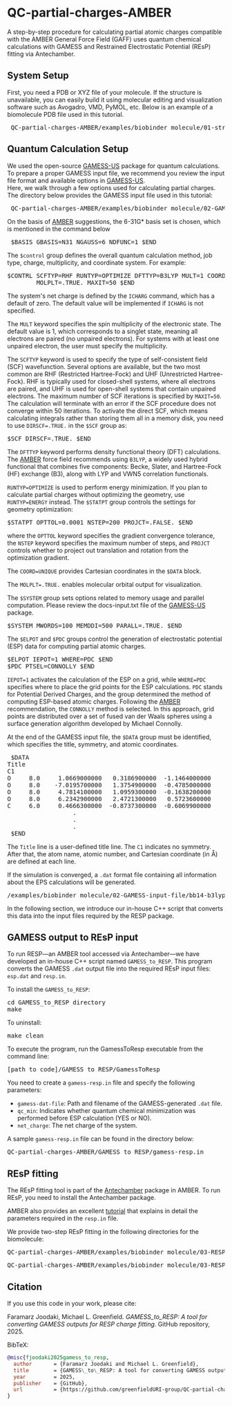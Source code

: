 # QC-partial-charges-AMBER
A step-by-step procedure for calculating partial atomic charges compatible with the AMBER General Force Field (GAFF) uses quantum chemical calculations with GAMESS and Restrained Electrostatic Potential (REsP) fitting via Antechamber.

## System Setup
First, you need a PDB or XYZ file of your molecule. If the structure is unavailable, you can easily build it using molecular editing and visualization software such as Avogadro, VMD, PyMOL, etc. 
Below is an example of a biomolecule PDB file used in this tutorial.
<pre> QC-partial-charges-AMBER/examples/biobinder_molecule/01-structure/BB14.pdb </pre>

## Quantum Calculation Setup
We used the open-source [GAMESS-US](https://www.msg.chem.iastate.edu/GAMESS) package for quantum calculations. 
To prepare a proper GAMESS input file, we recommend you review the input file format and available options in [GAMESS-US](https://www.msg.chem.iastate.edu/GAMESS).  
Here, we walk through a few options used for calculating partial charges. The directory below provides the GAMESS input file used in this tutorial:
<pre> QC-partial-charges-AMBER/examples/biobinder_molecule/02-GAMESS-input-file/bb14-b3lyp.inp  </pre>

On the basis of [AMBER](https://ambermd.org/tutorials/basic/tutorial19/index.php) suggestions, the 6-31G* basis set is chosen, which is mentioned in the command below
<pre> $BASIS GBASIS=N31 NGAUSS=6 NDFUNC=1 $END  </pre>

The `$control` group defines the overall quantum calculation method, job type, charge, multiplicity, and coordinate system. For example:
<pre>$CONTRL SCFTYP=RHF RUNTYP=OPTIMIZE DFTTYP=B3LYP MULT=1 COORD=UNIQUE
        MOLPLT=.TRUE. MAXIT=50 $END </pre>

The system's net charge is defined by the `ICHARG` command, which has a default of zero. The default value will be implemented if `ICHARG` is not specified. 

The `MULT` keyword specifies the spin multiplicity of the electronic state. The default value is 1, which corresponds to a singlet state, meaning all electrons are paired (no unpaired electrons).
For systems with at least one unpaired electron, the user must specify the multiplicity. 

The `SCFTYP` keyword is used to specify the type of self-consistent field (SCF) wavefunction. Several options are available, but the two most common are RHF (Restricted Hartree-Fock) and UHF (Unrestricted Hartree-Fock). RHF is typically used for closed-shell systems, where all electrons are paired, and UHF is used for open-shell systems that contain unpaired electrons. The maximum number of SCF iterations is specified by `MAXIT=50`. The calculation will terminate with an error if the SCF procedure does not converge within 50 iterations. To activate the direct SCF, which means calculating integrals rather than storing them all in a memory disk, you need to use `DIRSCF=.TRUE.` in the `$SCF` group as:
<pre>$SCF DIRSCF=.TRUE. $END </pre>

The `DFTTYP` keyword performs density functional theory (DFT) calculations. The [AMBER](https://ambermd.org/tutorials/basic/tutorial19/index.php) force field recommends using `B3LYP`, a widely used hybrid functional that combines five components: Becke, Slater, and Hartree-Fock (HF) exchange (B3), along with LYP and VWN5 correlation functionals.

`RUNTYP=OPTIMIZE` is used to perform energy minimization. If you plan to calculate partial charges without optimizing the geometry, use `RUNTYP=ENERGY` instead. The `$STATPT` group controls the settings for geometry optimization:
 <pre>$STATPT OPTTOL=0.0001 NSTEP=200 PROJCT=.FALSE. $END </pre>
 where the `OPTTOL` keyword specifies the gradient convergence tolerance, the `NSTEP` keyword specifies the maximum number of steps, and `PROJCT` controls whether to project out translation and rotation from the optimization gradient.

The `COORD=UNIQUE` provides Cartesian coordinates in the `$DATA` block.

The `MOLPLT=.TRUE.` enables molecular orbital output for visualization.

The `$SYSTEM` group sets options related to memory usage and parallel computation. Please review the docs-input.txt file of the [GAMESS-US](https://www.msg.chem.iastate.edu/GAMESS) package.
<pre>$SYSTEM MWORDS=100 MEMDDI=500 PARALL=.TRUE. $END</pre>

The `$ELPOT` and `$PDC` groups control the generation of electrostatic potential (ESP) data for computing partial atomic charges. 
<pre>$ELPOT IEPOT=1 WHERE=PDC $END
$PDC PTSEL=CONNOLLY $END </pre>
`IEPOT=1` activates the calculation of the ESP on a grid, while `WHERE=PDC` specifies where to place the grid points for the ESP calculations. `PDC` stands for Potential Derived Charges, and the group determined the method of computing ESP-based atomic charges. Following the [AMBER](https://ambermd.org/tutorials/basic/tutorial19/index.php) recommendation, the `CONNOLLY` method is selected. In this approach, grid points are distributed over a set of fused van der Waals spheres using a surface generation algorithm developed by Michael Connolly.

At the end of the GAMESS input file, the `$DATA` group must be identified, which specifies the title, symmetry, and atomic coordinates.
<pre> $DATA 
Title
C1
O     8.0     1.0669000000   0.3186900000  -1.1464000000
O     8.0    -7.0195700000   1.3754900000  -0.4785000000
O     8.0     4.7814100000   1.0959300000  -0.1638200000
O     8.0     6.2342900000   2.4721300000   0.5723600000
C     6.0     0.4666300000  -0.8737300000  -0.6069900000
                  .
                  .
                  .
 $END        
</pre>
The `Title` line is a user-defined title line. The `C1` indicates no symmetry. After that, the atom name, atomic number, and Cartesian coordinate (in &Aring;) are defined at each line. 

If the simulation is converged, a `.dat` format file containing all information about the EPS calculations will be generated.
<pre>/examples/biobinder_molecule/02-GAMESS-input-file/bb14-b3lyp.dat</pre>
In the following section, we introduce our in-house C++ script that converts this data into the input files required by the RESP package.

## GAMESS output to REsP input
To run RESP—an AMBER tool accessed via Antechamber—we have developed an in-house C++ script named `GAMESS_to_RESP`. This program converts the GAMESS `.dat` output file into the required REsP input files: `esp.dat` and `resp.in`.

To install the `GAMESS_to_RESP`:
<pre>cd GAMESS_to_RESP directory
make</pre>

To uninstall:
<pre>make clean</pre>

To execute the program, run the GamessToResp executable from the command line:
<pre>[path_to_code]/GAMESS_to_RESP/GamessToResp</pre>

You need to create a `gamess-resp.in` file and specify the following parameters:
 - `gamess-dat-file`: Path and filename of the GAMESS-generated `.dat` file.
 - `qc_min`: Indicates whether quantum chemical minimization was performed before ESP calculation (YES or NO).
 - `net_charge`: The net charge of the system.

A sample `gamess-resp.in` file can be found in the directory below:
<pre>QC-partial-charges-AMBER/GAMESS_to_RESP/gamess-resp.in</pre>

## REsP fitting
The REsP fitting tool is part of the [Antechamber](https://ambermd.org/antechamber/ac.html) package in AMBER. To run REsP, you need to install the Antechamber package.

AMBER also provides an excellent [tutorial](https://ambermd.org/tutorials/advanced/tutorial1/section1.php) that explains in detail the parameters required in the `resp.in` file. 

We provide two-step REsP fitting in the following directories for the biomolecule:
<pre>QC-partial-charges-AMBER/examples/biobinder_molecule/03-RESP-inputfile-step01/</pre>
<pre>QC-partial-charges-AMBER/examples/biobinder_molecule/03-RESP-inputfile-step02/</pre>

## Citation
If you use this code in your work, please cite:

Faramarz Joodaki, Michael L. Greenfield. *GAMESS_to_RESP: A tool for converting GAMESS outputs for RESP charge fitting*. GitHub repository, 2025.

BibTeX:
```bibtex
@misc{fjoodaki2025gamess_to_resp,
  author       = {Faramarz Joodaki and Michael L. Greenfield},
  title        = {GAMESS\_to\_RESP: A tool for converting GAMESS outputs for RESP charge fitting},
  year         = 2025,
  publisher    = {GitHub},
  url          = {https://github.com/greenfieldURI-group/QC-partial-charges-AMBER.git},
}



